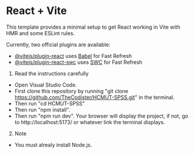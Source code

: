 # React + Vite

This template provides a minimal setup to get React working in Vite with HMR and some ESLint rules.

Currently, two official plugins are available:

- [@vitejs/plugin-react](https://github.com/vitejs/vite-plugin-react/blob/main/packages/plugin-react/README.md) uses [Babel](https://babeljs.io/) for Fast Refresh
- [@vitejs/plugin-react-swc](https://github.com/vitejs/vite-plugin-react-swc) uses [SWC](https://swc.rs/) for Fast Refresh

1. Read the instructions carefully

- Open Visual Studio Code.
- First clone this repository by running "git clone https://github.com/TheCodister/HCMUT-SPSS.git" in the terminal.
- Then run "cd HCMUT-SPSS"
- Then run "npm install".
- Then run "npm run dev". Your browser will display the project, if not, go to http://localhost:5173/ or whatever link the terminal displays.

2. Note

- You must alrealy install Node.js.
